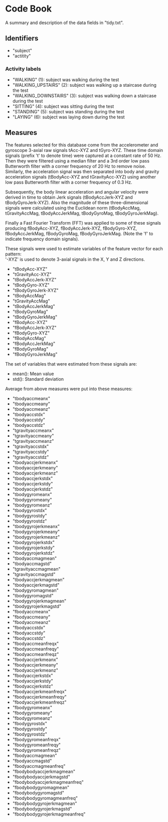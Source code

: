 # **Code Book**
A summary and description of the data fields in "tidy.txt".
## **Identifiers**
* "subject"
* "actitity"
### **Activity labels**
* "WALKING" (1): subject was walking during the test
* "WALKING_UPSTAIRS" (2): subject was walking up a staircase during the test
* "WALKING_DOWNSTAIRS" (3): subject was walking down a staircase during the test
* "SITTING" (4): subject was sitting during the test
* "STANDING" (5): subject was standing during the test
* "LAYING" (6): subject was laying down during the test
## **Measures**
The features selected for this database come from the accelerometer and gyroscope 3-axial raw signals tAcc-XYZ and tGyro-XYZ. These time domain signals (prefix 't' to denote time) were captured at a constant rate of 50 Hz. Then they were filtered using a median filter and a 3rd order low pass Butterworth filter with a corner frequency of 20 Hz to remove noise. Similarly, the acceleration signal was then separated into body and gravity acceleration signals (tBodyAcc-XYZ and tGravityAcc-XYZ) using another low pass Butterworth filter with a corner frequency of 0.3 Hz. 

Subsequently, the body linear acceleration and angular velocity were derived in time to obtain Jerk signals (tBodyAccJerk-XYZ and tBodyGyroJerk-XYZ). Also the magnitude of these three-dimensional signals were calculated using the Euclidean norm (tBodyAccMag, tGravityAccMag, tBodyAccJerkMag, tBodyGyroMag, tBodyGyroJerkMag). 

Finally a Fast Fourier Transform (FFT) was applied to some of these signals producing fBodyAcc-XYZ, fBodyAccJerk-XYZ, fBodyGyro-XYZ, fBodyAccJerkMag, fBodyGyroMag, fBodyGyroJerkMag. (Note the 'f' to indicate frequency domain signals). 

These signals were used to estimate variables of the feature vector for each pattern:  
'-XYZ' is used to denote 3-axial signals in the X, Y and Z directions.

* "tBodyAcc-XYZ"
* "tGravityAcc-XYZ"
* "tBodyAccJerk-XYZ"
* "tBodyGyro-XYZ"
* "tBodyGyroJerk-XYZ"
* "tBodyAccMag"
* "tGravityAccMag"
* "tBodyAccJerkMag"
* "tBodyGyroMag"
* "tBodyGyroJerkMag"
* "fBodyAcc-XYZ"
* "fBodyAccJerk-XYZ"
* "fBodyGyro-XYZ"
* "fBodyAccMag"
* "fBodyAccJerkMag"
* "fBodyGyroMag"
* "fBodyGyroJerkMag"

The set of variables that were estimated from these signals are: 

* mean(): Mean value
* std(): Standard deviation

Average from above measures were put into these measures:

* "tbodyaccmeanx"
* "tbodyaccmeany"
* "tbodyaccmeanz"               
* "tbodyaccstdx"                 
* "tbodyaccstdy"                 
* "tbodyaccstdz"                
* "tgravityaccmeanx"             
* "tgravityaccmeany"             
* "tgravityaccmeanz"            
* "tgravityaccstdx"              
* "tgravityaccstdy"              
* "tgravityaccstdz"             
* "tbodyaccjerkmeanx"            
* "tbodyaccjerkmeany"            
* "tbodyaccjerkmeanz"           
* "tbodyaccjerkstdx"             
* "tbodyaccjerkstdy"             
* "tbodyaccjerkstdz"            
* "tbodygyromeanx"               
* "tbodygyromeany"               
* "tbodygyromeanz"              
* "tbodygyrostdx"                
* "tbodygyrostdy"                
* "tbodygyrostdz"               
* "tbodygyrojerkmeanx"           
* "tbodygyrojerkmeany"           
* "tbodygyrojerkmeanz"          
* "tbodygyrojerkstdx"            
* "tbodygyrojerkstdy"            
* "tbodygyrojerkstdz"           
* "tbodyaccmagmean"              
* "tbodyaccmagstd"               
* "tgravityaccmagmean"          
* "tgravityaccmagstd"            
* "tbodyaccjerkmagmean"          
* "tbodyaccjerkmagstd"          
* "tbodygyromagmean"             
* "tbodygyromagstd"              
* "tbodygyrojerkmagmean"        
* "tbodygyrojerkmagstd"          
* "fbodyaccmeanx"                
* "fbodyaccmeany"               
* "fbodyaccmeanz"                
* "fbodyaccstdx"                 
* "fbodyaccstdy"                
* "fbodyaccstdz"                 
* "fbodyaccmeanfreqx"            
* "fbodyaccmeanfreqy"           
* "fbodyaccmeanfreqz"            
* "fbodyaccjerkmeanx"            
* "fbodyaccjerkmeany"           
* "fbodyaccjerkmeanz"            
* "fbodyaccjerkstdx"             
* "fbodyaccjerkstdy"            
* "fbodyaccjerkstdz"             
* "fbodyaccjerkmeanfreqx"        
* "fbodyaccjerkmeanfreqy"       
* "fbodyaccjerkmeanfreqz"        
* "fbodygyromeanx"               
* "fbodygyromeany"              
* "fbodygyromeanz"               
* "fbodygyrostdx"                
* "fbodygyrostdy"               
* "fbodygyrostdz"                
* "fbodygyromeanfreqx"           
* "fbodygyromeanfreqy"          
* "fbodygyromeanfreqz"           
* "fbodyaccmagmean"              
* "fbodyaccmagstd"              
* "fbodyaccmagmeanfreq"          
* "fbodybodyaccjerkmagmean"      
* "fbodybodyaccjerkmagstd"      
* "fbodybodyaccjerkmagmeanfreq"  
* "fbodybodygyromagmean"         
* "fbodybodygyromagstd"         
* "fbodybodygyromagmeanfreq"     
* "fbodybodygyrojerkmagmean"     
* "fbodybodygyrojerkmagstd"     
* "fbodybodygyrojerkmagmeanfreq"